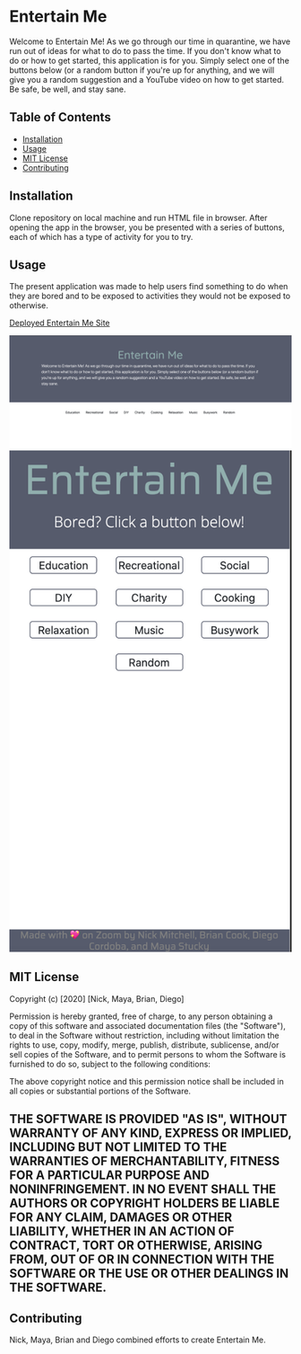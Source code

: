 
# Entertain Me
Welcome to Entertain Me! As we go through our time in quarantine, we have run out of ideas for what to do to pass the time. If you don't know what to do or how to get started, this application is for you. Simply select one of the buttons below (or a random button if you're up for anything, and we will give you a random suggestion and a YouTube video on how to get started. Be safe, be well, and stay sane.

## Table of Contents 

* [Installation](#installation)
* [Usage](#usage)
* [MIT License](#MIT-License)
* [Contributing](#Contributing)

## Installation

Clone repository on local machine and run HTML file in browser. After opening the app in the browser, you be presented with a series of buttons, each of which has a type of activity for you to try. 

## Usage 
The present application was made to help users find something to do when they are bored and to be exposed to activities they would not be exposed to otherwise.

[Deployed Entertain Me Site](https://mayastucky.github.io/gt-project-1/)

![Entertain Me Home Screen](assets/images/EntertaiMeMain.png)
![Entertain Me Home Screen Mobile](assets/images/mobileScreen.png)



## MIT License

Copyright (c) [2020] [Nick, Maya, Brian, Diego]

Permission is hereby granted, free of charge, to any person obtaining a copy
of this software and associated documentation files (the "Software"), to deal
in the Software without restriction, including without limitation the rights
to use, copy, modify, merge, publish, distribute, sublicense, and/or sell
copies of the Software, and to permit persons to whom the Software is
furnished to do so, subject to the following conditions:

The above copyright notice and this permission notice shall be included in all
copies or substantial portions of the Software.

THE SOFTWARE IS PROVIDED "AS IS", WITHOUT WARRANTY OF ANY KIND, EXPRESS OR
IMPLIED, INCLUDING BUT NOT LIMITED TO THE WARRANTIES OF MERCHANTABILITY,
FITNESS FOR A PARTICULAR PURPOSE AND NONINFRINGEMENT. IN NO EVENT SHALL THE
AUTHORS OR COPYRIGHT HOLDERS BE LIABLE FOR ANY CLAIM, DAMAGES OR OTHER
LIABILITY, WHETHER IN AN ACTION OF CONTRACT, TORT OR OTHERWISE, ARISING FROM,
OUT OF OR IN CONNECTION WITH THE SOFTWARE OR THE USE OR OTHER DEALINGS IN THE
SOFTWARE.
---

## Contributing

Nick, Maya, Brian and Diego combined efforts to create Entertain Me. 


